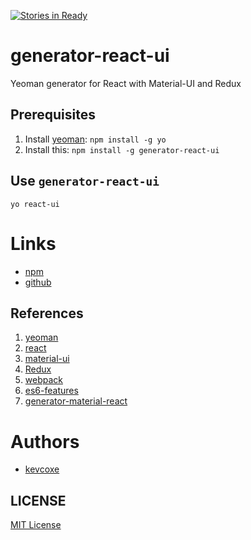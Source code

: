 [![Stories in Ready](https://badge.waffle.io/kevcoxe/generator-react-ui.svg?label=ready&title=Ready)](http://waffle.io/kevcoxe/generator-react-ui)
# generator-react-ui
 Yeoman generator for React with Material-UI and Redux


## Prerequisites ##
1. Install [yeoman](http://yeoman.io/): `npm install -g yo`
2. Install this: `npm install -g generator-react-ui`


## Use `generator-react-ui` ##
`yo react-ui`


# Links
- [npm](https://www.npmjs.com/package/generator-react-ui)
- [github](https://github.com/kevcoxe/generator-react-ui)


## References ##
1. [yeoman](http://yeoman.io/)
2. [react](http://facebook.github.io/react/)
3. [material-ui](http://material-ui.com)
4. [Redux](http://redux.js.org/)
5. [webpack](http://webpack.github.io/)
6. [es6-features](https://github.com/lukehoban/es6features)
7. [generator-material-react](https://github.com/leftstick/generator-material-react#readme)


# Authors
- [kevcoxe](https://github.com/kevcoxe)


## LICENSE ##
[MIT License](https://raw.githubusercontent.com/kevcoxe/generator-react-ui/master/LICENSE)
